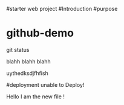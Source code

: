 #starter web project
#Introduction
#purpose
# github-demo

git status

blahh blahh blahh


uythedksdjfhfish


#deployment
unable to Deploy!

Hello I am the new file !
